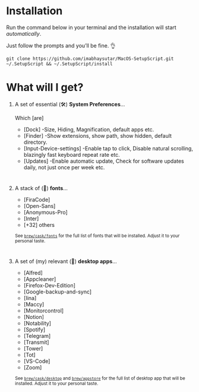 
# Installation

Run the command below in your terminal and the installation will start *automatically*.

Just follow the prompts and you’ll be fine. 👌

```shell
git clone https://github.com/imabhaysutar/MacOS-SetupScript.git ~/.SetupScript && ~/.SetupScript/install
```

# What will I get?

1. A set of essential (🛠) **System Preferences**…

    Which [are]

    - [Dock]
        -Size, Hiding, Magnification, default apps etc.
    - [Finder]
        -Show extensions, show path, show hidden, default directory. 
    - [Input-Device-settings]
        -Enable tap to click, Disable natural scrolling, blazingly fast keyboard repeat rate etc.
    - [Updates]
        -Enable automatic update, Check for software updates daily, not just once per week etc.
#  

2. A stack of (👀) **fonts**…

    - [FiraCode]
    - [Open-Sans]
    - [Anonymous-Pro]
    - [Inter]
    - [+32] others

    <sub>See [`brew/cask/fonts`](brew/casks/fonts) for the full list of fonts that will be installed. Adjust it to your personal taste.</sub>
#  

3. A set of (my) relevant (🎲) **desktop apps**…

    - [Alfred]
    - [Appcleaner]
    - [Firefox-Dev-Edition]
    - [Google-backup-and-sync]
    - [Iina]
    - [Maccy]
    - [Monitorcontrol]
    - [Notion]
    - [Notability]
    - [Spotify]
    - [Telegram]
    - [Transmit]
    - [Tower]
    - [Tot]
    - [VS-Code]
    - [Zoom]  

    <sub>See [`brew/cask/desktop`](brew/casks/desktop) and [`brew/appstore`](brew/appstore) for the full list of desktop app that will be installed. Adjust it to your personal taste.</sub>

#    

